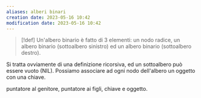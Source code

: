 ```yaml
---
aliases: alberi binari
creation date: 2023-05-16 10:42
modification date: 2023-05-16 10:42
---
```


> [!def]
> Un'albero binario è fatto di 3 elementi: un nodo radice, un albero binario (sottoalbero sinistro) ed un albero binario (sottoalbero destro).


Si tratta ovviamente di una definizione ricorsiva, ed un sottoalbero può essere vuoto (NIL).
Possiamo associare ad ogni nodo dell'albero un oggetto con una chiave.

puntatore al genitore, puntatore ai figli, chiave e oggetto.